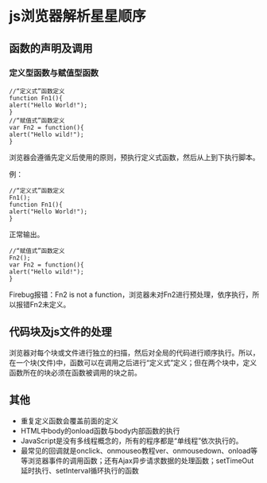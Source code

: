 # js浏览器解析星星顺序
## 函数的声明及调用
### 定义型函数与赋值型函数

```
//“定义式”函数定义 
function Fn1(){ 
alert("Hello World!"); 
} 
//“赋值式”函数定义 
var Fn2 = function(){ 
alert("Hello wild!"); 
} 
```

浏览器会遵循先定义后使用的原则，预执行定义式函数，然后从上到下执行脚本。

例：

```
//“定义式”函数定义 
Fn1(); 
function Fn1(){ 
alert("Hello World!"); 
} 
```

正常输出。

```
//“赋值式”函数定义 
Fn2(); 
var Fn2 = function(){ 
alert("Hello wild!"); 
} 
```

Firebug报错：Fn2 is not a function，浏览器未对Fn2进行预处理，依序执行，所以报错Fn2未定义。 

## 代码块及js文件的处理
浏览器对每个块或文件进行独立的扫描，然后对全局的代码进行顺序执行。所以，在一个块(文件)中，函数可以在调用之后进行“定义式”定义；但在两个块中，定义函数所在的块必须在函数被调用的块之前。 

## 其他
* 重复定义函数会覆盖前面的定义
* HTML中body的onload函数与body内部函数的执行
* JavaScript是没有多线程概念的，所有的程序都是“单线程”依次执行的。
* 最常见的回调就是onclick、onmouseo教程ver、onmousedown、onload等等浏览器事件的调用函数；还有Ajax异步请求数据的处理函数；setTimeOut延时执行、setInterval循环执行的函数
